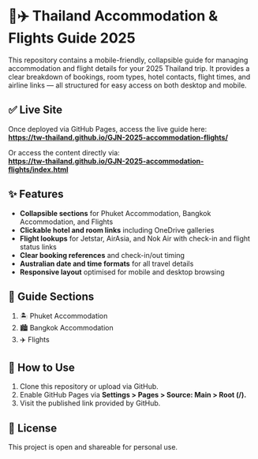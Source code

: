 # 🏨✈️ Thailand Accommodation & Flights Guide 2025

This repository contains a mobile-friendly, collapsible guide for managing accommodation and flight details for your 2025 Thailand trip. It provides a clear breakdown of bookings, room types, hotel contacts, flight times, and airline links — all structured for easy access on both desktop and mobile.

## ✅ Live Site
Once deployed via GitHub Pages, access the live guide here:  
**https://tw-thailand.github.io/GJN-2025-accommodation-flights/**

Or access the content directly via:  
**https://tw-thailand.github.io/GJN-2025-accommodation-flights/index.html**

## ✨ Features
- **Collapsible sections** for Phuket Accommodation, Bangkok Accommodation, and Flights  
- **Clickable hotel and room links** including OneDrive galleries  
- **Flight lookups** for Jetstar, AirAsia, and Nok Air with check-in and flight status links  
- **Clear booking references** and check-in/out timing  
- **Australian date and time formats** for all travel details  
- **Responsive layout** optimised for mobile and desktop browsing

## 📌 Guide Sections
1. 🏝️ Phuket Accommodation  
2. 🏙️ Bangkok Accommodation  
3. ✈️ Flights  

## 🔧 How to Use
1. Clone this repository or upload via GitHub.
2. Enable GitHub Pages via **Settings > Pages > Source: Main > Root (/).**
3. Visit the published link provided by GitHub.

## 📄 License
This project is open and shareable for personal use.

